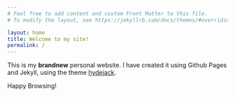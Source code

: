 ```yaml
---
# Feel free to add content and custom Front Matter to this file.
# To modify the layout, see https://jekyllrb.com/docs/themes/#overriding-theme-defaults

layout: home
title: Welcome to my site!
permalink: /
---
```


This is my **brandnew** personal website. I have created it using Github Pages and Jekyll, using the theme [hydejack](https://hydejack.com/).

Happy Browsing!
